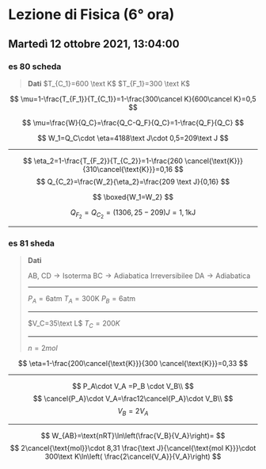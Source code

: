 #  Lezione di Fisica (6° ora)
## Martedì 12 ottobre 2021, 13:04:00
### es 80 scheda
> **Dati**
> $T_{C_1}=600 \text K$
> $T_{F_1}=300 \text K$


$$
\mu=1-\frac{T_{F_1}}{T_{C_1}}=1-\frac{300\cancel K}{600\cancel K}=0,5
$$

$$
\mu=\frac{W}{Q_C}=\frac{Q_C-Q_F}{Q_C}=1-\frac{Q_F}{Q_C}
$$



$$
W_1=Q_C\cdot \eta=4188\text J\cdot 0,5=209\text J
$$

---
$$
\eta_2=1-\frac{T_{F_2}}{T_{C_2}}=1-\frac{260 \cancel{\text{K}}}{310\cancel{\text{K}}}=0,16
$$
$$
Q_{C_2}=\frac{W_2}{\eta_2}=\frac{209 \text J}{0,16}
$$


$$
\boxed{W_1=W_2}
$$

$$
Q_{F_2}=Q_{C_2}=(1306,25-209)J=1,1\text{kJ}
$$


---
### es 81 sheda
> **Dati**
> 
> $\text{AB, CD}\to\text{Isoterma}$
> $\text{BC}\to\text{Adiabatica Irreversibilee}$
> $\text{DA}\to\text{Adiabatica}$
> 
> ---
> $P_A=6\text{atm}$
> $T_A=300\text{K}$
> $P_B=6\text{atm}$
> 
> ---
> $V_C=35\text L$
> $T_C=200K$
> 
> ---
> $n=2mol$



$$
\eta=1-\frac{200\cancel{\text{K}}}{300 \cancel{\text{K}}}=0,33
$$

---



$$
P_A\cdot V_A =P_B \cdot V_B\\
$$
$$
\cancel{P_A}\cdot V_A=\frac12\cancel{P_A}\cdot V_B\\
$$
$$
V_B=2V_A
$$

---
$$
W_{AB}=\text{nRT}\ln\left(\frac{V_B}{V_A}\right)=
$$
$$
2\cancel{\text{mol}}\cdot 8,31 \frac{\text J}{\cancel{\text{mol K}}}\cdot 300\text K\ln\left( \frac{2\cancel{V_A}}{V_A}\right)
$$
<!--stackedit_data:
eyJoaXN0b3J5IjpbLTE4NTEyMjI4NjQsLTIyNjQxMzA0MF19
-->